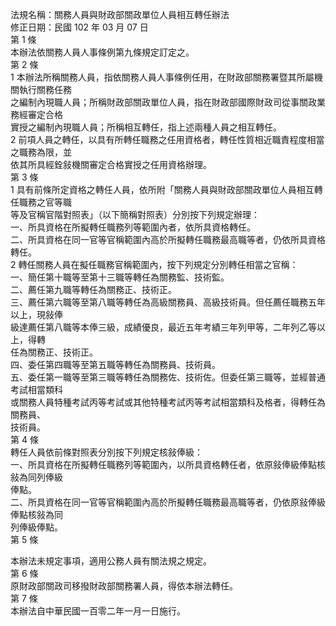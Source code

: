 法規名稱：關務人員與財政部關政單位人員相互轉任辦法  
修正日期：民國 102 年 03 月 07 日  
第 1 條  
本辦法依關務人員人事條例第九條規定訂定之。  
第 2 條  
1 本辦法所稱關務人員，指依關務人員人事條例任用，在財政部關務署暨其所屬機關執行關務任務  
之編制內現職人員；所稱財政部關政單位人員，指在財政部國際財政司從事關政業務經審定合格  
實授之編制內現職人員；所稱相互轉任，指上述兩種人員之相互轉任。  
2 前項人員之轉任，以具有所轉任職務之任用資格者，轉任性質相近職責程度相當之職務為限，並  
依其所具經銓敍機關審定合格實授之任用資格辦理。  
第 3 條  
1 具有前條所定資格之轉任人員，依所附「關務人員與財政部關政單位人員相互轉任職務之官等職  
等及官稱官階對照表」（以下簡稱對照表）分別按下列規定辦理：  
一、所具資格在所擬轉任職務列等範圍內者，依所具資格轉任。  
二、所具資格在同一官等官稱範圍內高於所擬轉任職務最高職等者，仍依所具資格轉任。  
2 轉任關務人員在擬任職務官稱範圍內，按下列規定分別轉任相當之官稱：  
一、簡任第十職等至第十三職等轉任為關務監、技術監。  
二、薦任第九職等轉任為關務正、技術正。  
三、薦任第六職等至第八職等轉任為高級關務員、高級技術員。但任薦任職務五年以上，現敍俸  
級達薦任第八職等本俸三級，成績優良，最近五年考績三年列甲等，二年列乙等以上，得轉  
任為關務正、技術正。  
四、委任第四職等至第五職等轉任為關務員、技術員。  
五、委任第一職等至第三職等轉任為關務佐、技術佐。但委任第三職等，並經普通考試相當類科  
或關務人員特種考試丙等考試或其他特種考試丙等考試相當類科及格者，得轉任為關務員、  
技術員。  
第 4 條  
轉任人員依前條對照表分別按下列規定核敍俸級：  
一、所具資格在所擬轉任職務列等範圍內，以所具資格轉任者，依原敍俸級俸點核敍為同列俸級  
俸點。  
二、所具資格在同一官等官稱範圍內高於所擬轉任職務最高職等者，仍依原敍俸級俸點核敍為同  
列俸級俸點。  
第 5 條  


本辦法未規定事項，適用公務人員有關法規之規定。  
第 6 條  
原財政部關政司移撥財政部關務署人員，得依本辦法轉任。  
第 7 條  
本辦法自中華民國一百零二年一月一日施行。  


